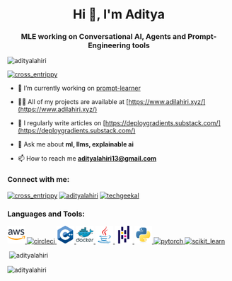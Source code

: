 <h1 align="center">Hi 👋, I'm Aditya</h1>
<h3 align="center">MLE working on Conversational AI, Agents and Prompt-Engineering tools</h3>

<p align="left"> <img src="https://komarev.com/ghpvc/?username=adityalahiri&label=Profile%20views&color=0e75b6&style=flat" alt="adityalahiri" /> </p>

<p align="left"> <a href="https://twitter.com/cross_entrippy" target="blank"><img src="https://img.shields.io/twitter/follow/cross_entrippy?logo=twitter&style=for-the-badge" alt="cross_entrippy" /></a> </p>

- 🔭 I’m currently working on [prompt-learner](https://github.com/attuna-xyz/prompt-learner)

- 👨‍💻 All of my projects are available at [https://www.adilahiri.xyz/](https://www.adilahiri.xyz/)

- 📝 I regularly write articles on [https://deploygradients.substack.com/](https://deploygradients.substack.com/)

- 💬 Ask me about **ml, llms, explainable ai**

- 📫 How to reach me **adityalahiri13@gmail.com**

<h3 align="left">Connect with me:</h3>
<p align="left">
<a href="https://twitter.com/cross_entrippy" target="blank"><img align="center" src="https://raw.githubusercontent.com/rahuldkjain/github-profile-readme-generator/master/src/images/icons/Social/twitter.svg" alt="cross_entrippy" height="30" width="40" /></a>
<a href="https://linkedin.com/in/adityalahiri" target="blank"><img align="center" src="https://raw.githubusercontent.com/rahuldkjain/github-profile-readme-generator/master/src/images/icons/Social/linked-in-alt.svg" alt="adityalahiri" height="30" width="40" /></a>
<a href="https://www.youtube.com/c/techgeekal" target="blank"><img align="center" src="https://raw.githubusercontent.com/rahuldkjain/github-profile-readme-generator/master/src/images/icons/Social/youtube.svg" alt="techgeekal" height="30" width="40" /></a>
</p>

<h3 align="left">Languages and Tools:</h3>
<p align="left"> <a href="https://aws.amazon.com" target="_blank" rel="noreferrer"> <img src="https://raw.githubusercontent.com/devicons/devicon/master/icons/amazonwebservices/amazonwebservices-original-wordmark.svg" alt="aws" width="40" height="40"/> </a> <a href="https://circleci.com" target="_blank" rel="noreferrer"> <img src="https://www.vectorlogo.zone/logos/circleci/circleci-icon.svg" alt="circleci" width="40" height="40"/> </a> <a href="https://www.w3schools.com/cpp/" target="_blank" rel="noreferrer"> <img src="https://raw.githubusercontent.com/devicons/devicon/master/icons/cplusplus/cplusplus-original.svg" alt="cplusplus" width="40" height="40"/> </a> <a href="https://www.docker.com/" target="_blank" rel="noreferrer"> <img src="https://raw.githubusercontent.com/devicons/devicon/master/icons/docker/docker-original-wordmark.svg" alt="docker" width="40" height="40"/> </a> <a href="https://www.java.com" target="_blank" rel="noreferrer"> <img src="https://raw.githubusercontent.com/devicons/devicon/master/icons/java/java-original.svg" alt="java" width="40" height="40"/> </a> <a href="https://pandas.pydata.org/" target="_blank" rel="noreferrer"> <img src="https://raw.githubusercontent.com/devicons/devicon/2ae2a900d2f041da66e950e4d48052658d850630/icons/pandas/pandas-original.svg" alt="pandas" width="40" height="40"/> </a> <a href="https://www.python.org" target="_blank" rel="noreferrer"> <img src="https://raw.githubusercontent.com/devicons/devicon/master/icons/python/python-original.svg" alt="python" width="40" height="40"/> </a> <a href="https://pytorch.org/" target="_blank" rel="noreferrer"> <img src="https://www.vectorlogo.zone/logos/pytorch/pytorch-icon.svg" alt="pytorch" width="40" height="40"/> </a> <a href="https://scikit-learn.org/" target="_blank" rel="noreferrer"> <img src="https://upload.wikimedia.org/wikipedia/commons/0/05/Scikit_learn_logo_small.svg" alt="scikit_learn" width="40" height="40"/> </a> </p>

<p>&nbsp;<img align="center" src="https://github-readme-stats.vercel.app/api?username=adityalahiri&show_icons=true&locale=en" alt="adityalahiri" /></p>

<p><img align="center" src="https://github-readme-streak-stats.herokuapp.com/?user=adityalahiri&" alt="adityalahiri" /></p>
